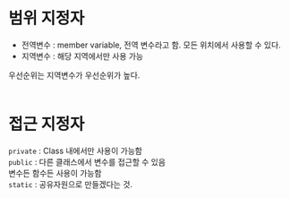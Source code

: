 # 범위 지정자
- 전역변수 : member variable, 전역 변수라고 함. 모든 위치에서 사용할 수 있다. <br>
- 지역변수 : 해당 지역에서만 사용 가능

우선순위는 지역변수가 우선순위가 높다. <br><br>

# 접근 지정자
`private` : Class 내에서만 사용이 가능함 <br>
`public` : 다른 클래스에서 변수를 접근할 수 있음<br> 
 변수든 함수든 사용이 가능함 <br>
 `static` : 공유자원으로 만들겠다는 것.  